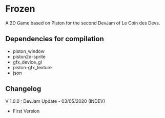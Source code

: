 # Frozen

A 2D Game based on Piston for the second DevJam of Le Coin des Devs.

## Dependencies for compilation

- piston_window
- piston2d-sprite
- gfx_device_gl
- piston-gfx_texture
- json

## Changelog

V 1.0.0 : DevJam Update - 03/05/2020 (INDEV)

- First Version
